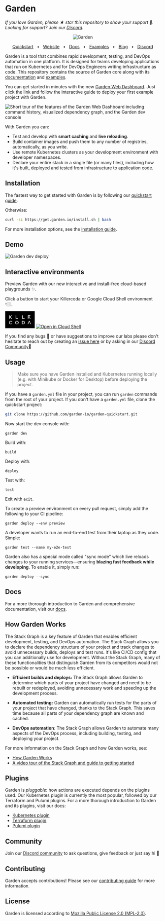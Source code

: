 # Garden

_If you love Garden, please ★ star this repository to show your support :green_heart:. Looking for support? Join our [Discord](https://go.garden.io/discord)._

<p align="center">
  <picture>
    <source media="(prefers-color-scheme: dark)" srcset="https://github-production-user-asset-6210df.s3.amazonaws.com/658727/272340510-34957be5-7318-4473-8141-2751ca571c4f.png">
    <source media="(prefers-color-scheme: light)" srcset="https://github-production-user-asset-6210df.s3.amazonaws.com/658727/272340472-ad8d7a46-ef85-47ea-9129-d815206ed2f6.png">
    <img alt="Garden" src="https://github-production-user-asset-6210df.s3.amazonaws.com/658727/272340472-ad8d7a46-ef85-47ea-9129-d815206ed2f6.png">
  </picture>
</p>
<div align="center">
  <a href="https://docs.garden.io/getting-started/quickstart/?utm_source=github">Quickstart</a>
  <span>&nbsp;&nbsp;•&nbsp;&nbsp;</span>
  <a href="https://garden.io/?utm_source=github">Website</a>
  <span>&nbsp;&nbsp;•&nbsp;&nbsp;</span>
  <a href="https://docs.garden.io/?utm_source=github">Docs</a>
  <span>&nbsp;&nbsp;•&nbsp;&nbsp;</span>
  <a href="https://github.com/garden-io/garden/tree/0.13.27/examples">Examples</a>
  <span>&nbsp;&nbsp;•&nbsp;&nbsp;</span>
  <a href="https://garden.io/blog/?utm_source=github">Blog</a>
  <span>&nbsp;&nbsp;•&nbsp;&nbsp;</span>
  <a href="https://go.garden.io/discord">Discord</a>
</div>

Garden is a tool that combines rapid development, testing, and DevOps automation in one platform. It is designed for teams developing applications that run on Kubernetes and for DevOps Engineers writing infrastructure as code. This repository contains the source of Garden core along with its [documentation](./docs) and [examples](./examples).

You can get started in minutes with the new [Garden Web Dashboard](https://app.garden.io). Just click the link and follow the interactive guide to deploy your first example project with Garden.

![Short tour of the features of the Garden Web Dashboard including command history, visualized dependency graph, and the Garden dev console](https://ce-content.s3.fr-par.scw.cloud/web-dashboard-gif.gif)

With Garden you can:

- Test and develop with **smart caching** and **live reloading**.
- Build container images and push them to any number of registries, automatically, as you write.
- Use remote Kubernetes clusters as your development environment with developer namespaces.
- Declare your entire stack in a single file (or many files), including how it's built, deployed and tested from infrastructure to application code.

## Installation

The fastest way to get started with Garden is by following our [quickstart guide](https://docs.garden.io/getting-started/quickstart).

Otherwise:

```sh
curl -sL https://get.garden.io/install.sh | bash
```

For more installation options, see the [installation guide](https://docs.garden.io/getting-started/installation).

## Demo

![Garden dev deploy](https://raw.githubusercontent.com/ShankyJS/garden-quickstart-content/d8095ad1a8615edf49e721b8afcd901f3056e127/dev-mode.gif)

## Interactive environments

Preview Garden with our new interactive and install-free cloud-based playgrounds ✨.

Click a button to start your Killercoda or Google Cloud Shell environment 👇🏼.

<a href="https://go.garden.io/killercoda"><img src="https://raw.githubusercontent.com/garden-io/garden-interactive-environments/main/resources/img/killercoda-logo.png" alt="Killercoda logo in black and white." height="55px"/></a> [![Open in Cloud Shell](https://gstatic.com/cloudssh/images/open-btn.svg)](https://go.garden.io/cloudshell)

If you find any bugs 🐛 or have suggestions to improve our labs please don't hesitate to reach out by creating an [issue here](https://github.com/garden-io/garden-interactive-environments) or by asking in our [Discord Community](https://go.garden.io/discord)🌸

## Usage

> Make sure you have Garden installed and Kubernetes running locally (e.g. with Minikube or Docker for Desktop) before deploying the project.

If you have a `garden.yml` file in your project, you can run `garden` commands from the root of your project. If you don't have a `garden.yml` file, clone the quickstart project:

```sh
git clone https://github.com/garden-io/garden-quickstart.git
```

Now start the dev console with:

```console
garden dev
```

Build with:

```console
build
```

Deploy with:

```console
deploy
```

Test with:

```console
test
```

Exit with `exit`.

To create a preview environment on every pull request, simply add the following to your CI pipeline:

```console
garden deploy --env preview
```

A developer wants to run an end-to-end test from their laptop as they code. Simple:

```console
garden test --name my-e2e-test
```

Garden also has a special mode called "sync mode" which live reloads changes to your running services—ensuring **blazing fast feedback while developing**. To enable it, simply run:

```console
garden deploy --sync
```

## Docs

For a more thorough introduction to Garden and comprehensive documentation, visit our [docs](https://docs.garden.io).

## How Garden Works

The Stack Graph is a key feature of Garden that enables efficient development, testing, and DevOps automation. The Stack Graph allows you to declare the dependency structure of your project and track changes to avoid unnecessary builds, deploys and test runs. It's like CI/CD config that you can additionally use for development. Without the Stack Graph, many of these functionalities that distinguish Garden from its competitors would not be possible or would be much less efficient.

- **Efficient builds and deploys:** The Stack Graph allows Garden to determine which parts of your project have changed and need to be rebuilt or redeployed, avoiding unnecessary work and speeding up the development process.

- **Automated testing:** Garden can automatically run tests for the parts of your project that have changed, thanks to the Stack Graph. This saves time because all parts of your dependency graph are known and cached.

- **DevOps automation:** The Stack Graph allows Garden to automate many aspects of the DevOps process, including building, testing, and deploying your project.

For more information on the Stack Graph and how Garden works, see:

- [How Garden Works](https://docs.garden.io/overview/how-garden-works)
- [A video tour of the Stack Graph and guide to getting started](https://www.youtube.com/watch?app=desktop&v=3gMJWGV0WE8)

## Plugins

Garden is _pluggable_: how actions are executed depends on the plugins used. Our Kubernetes plugin is currently the most popular, followed by our Terraform and Pulumi plugins. For a more thorough introduction to Garden and its plugins, visit our docs:

- [Kubernetes plugin](https://docs.garden.io/guides/remote-kubernetes)
- [Terraform plugin](https://docs.garden.io/terraform-plugin/about)
- [Pulumi plugin](https://docs.garden.io/pulumi-plugin/about)

## Community

Join our [Discord community](https://go.garden.io/discord) to ask questions, give feedback or just say hi 🙂

## Contributing

Garden accepts contributions! Please see our [contributing guide](CONTRIBUTING.md) for more information.

## License

Garden is licensed according to [Mozilla Public License 2.0 (MPL-2.0)](https://github.com/garden-io/garden/blob/main/LICENSE.md).

